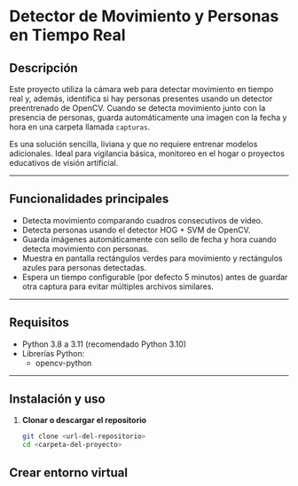 # Detector de Movimiento y Personas en Tiempo Real

## Descripción

Este proyecto utiliza la cámara web para detectar movimiento en tiempo real y, además, identifica si hay personas presentes usando un detector preentrenado de OpenCV. Cuando se detecta movimiento junto con la presencia de personas, guarda automáticamente una imagen con la fecha y hora en una carpeta llamada `capturas`.

Es una solución sencilla, liviana y que no requiere entrenar modelos adicionales. Ideal para vigilancia básica, monitoreo en el hogar o proyectos educativos de visión artificial.

---

## Funcionalidades principales

- Detecta movimiento comparando cuadros consecutivos de video.
- Detecta personas usando el detector HOG + SVM de OpenCV.
- Guarda imágenes automáticamente con sello de fecha y hora cuando detecta movimiento con personas.
- Muestra en pantalla rectángulos verdes para movimiento y rectángulos azules para personas detectadas.
- Espera un tiempo configurable (por defecto 5 minutos) antes de guardar otra captura para evitar múltiples archivos similares.

---

## Requisitos

- Python 3.8 a 3.11 (recomendado Python 3.10)
- Librerías Python:
  - opencv-python

---

## Instalación y uso

1. **Clonar o descargar el repositorio**

   ```bash
   git clone <url-del-repositorio>
   cd <carpeta-del-proyecto>
## Crear entorno virtual

